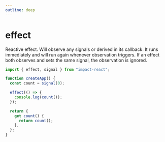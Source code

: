 ```yaml
---
outline: deep
---
```


# effect

Reactive effect. Will observe any signals or derived in its callback. It runs immediately and will run again whenever observation triggers. If an effect both observes and sets the same signal, the observation is ignored.

```ts
import { effect, signal } from "impact-react";

function createApp() {
  const count = signal(0);

  effect(() => {
    console.log(count());
  });

  return {
    get count() {
      return count();
    },
  };
}
```
